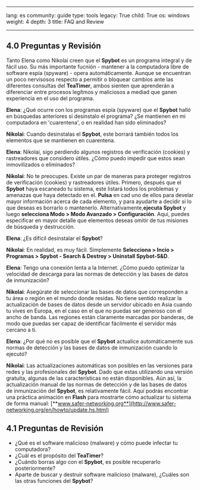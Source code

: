 

---

lang: es
community: guide
type: tools
legacy: True
child: True
os: windows
weight: 4
depth: 3
title: FAQ and Review

---

<a name="4.1"></a>
## 4.0 Preguntas y Revisión ##

Tanto Elena como Nikolai creen que el **Spybot** es un programa integral y de fácil uso. Su más importante fucnión - mantener a la computadora libre de software espía (spyware) - opera automáticamente. Aunque se encuentran un poco nervisosos respecto a permitir o bloquear cambios ante las diferentes consultas del **TeaTimer**, ambos sienten que aprenderán a diferenciar entre procesos legítmos y maliciosos a mediad que ganen experiencia en el uso del programa. 

<div class="background" markdown="1">

**Elena**: ¿Qué ocurre con los programas espía (spyware) que el **Spybot** halló en búsquedas anteriores si desinstalo el programa? ¿Se mantienen en mi computadora en 'cuarentena', o en realidad han sido eliminados?

**Nikolai**: Cuando desinstalas el **Spybot**, este borrará también todos los elementos que se mantienen en cuarentena.

**Elena**: Nikolai, sigo perdiendo algunos registros de verificación (cookies) y rastreadores que considero útiles. ¿Cómo puedo impedir que estos sean inmovilizados o eliminados?

**Nikolai**: No te preocupes. Existe un par de maneras para proteger registros de verificación (cookies) y rastreadores útiles. Primero, después que el **Spybot** haya escaneado tu sistema, este listará todos los problemas y amenazas que haya detectado en el. **Pulsa** en cad uno de ellos para develar mayor información acerca de cada elemento, y para ayudarte a decidir si lo que deseas es borrarlo o mantenerlo. Alternativamente,**ejecuta Spybot** y luego **selecciona Modo > Modo Avanzado > Configuración**. Aqui, puedes especificar en mayor detalle que elementos deseas omitir de tus misiones de búsqueda y destrucción.

**Elena**: ¿Es difícil desinstalar el **Spybot**?

**Nikolai**: En realidad, es muy fácil. Simplemente **Selecciona > Incio > Programas > Spybot - Search & Destroy > Uninstall Spybot-S&D**.

**Elena**: Tengo una conexión lenta a la Internet. ¿Cómo puedo optimizar la velocidad de descarga para las normas de detección y las bases de datos de inmunización?

**Nikolai**: Asegúrate de seleccionar las bases de datos que corresponden a tu área o región en el mundo donde residas. No tiene sentido realizar la actualización de bases de datos desde un servidor ubicado en Asia cuando tu vives en Europa, en el caso en el que no puedas ser generoso con el ancho de banda. Las regiones están claramente marcadas por banderas, de modo que puedas ser capaz de identificar fácilmente el servidor más cercano a ti.

**Elena**: ¿Por qué no es posible que el **Spybot** actualice automáticamente sus normas de detección y las bases de datos de inmunización cuando lo ejecutó?

**Nikolai**: Las actualizaciones automáticas son posibles en las versiones para redes y las profesionales del **Spybot**. Dado que estas utilizando una versión gratuita, algunas de las características no están disponibles. Aún así, la actualización manual de las normas de detección y de las bases de datos de inmunización del **Spybot**, es relativamente fácil. Aquí podrás encontrar una práctica animación en **Flash** para mostrarte cómo actualizar tu sistema de forma manual: [**www.safer-networking.org**](http://www.safer-networking.org/en/howto/update.hs.html)

</div>

<a name="4.1"></a>
## 4.1 Preguntas de Revisión ##

- ¿Qué es el software malicioso (malware) y cómo puede infectar tu computadora?
- ¿Cuál es el propósito del **TeaTimer**?
- ¿Cuándo borras algo con el **Spybot**, es posible recuperarlo posteriormente?
- Aparte de buscar y destruir software malicioso (malware), ¿Cuáles son las otras funciones del **Spybot**?

